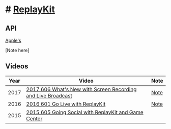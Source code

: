 # # [ReplayKit](https://developer.apple.com/documentation/replaykit)

## API

[Apple's](https://developer.apple.com/documentation/replaykit)

[Note here]

## Videos

Year|Video|Note
--|--|--
2017|[2017 606 What's New with Screen Recording and Live Broadcast](https://developer.apple.com/videos/play/wwdc2017/606/)| [Note](2017-606-whats-new-with-screen-recording-and-live-broadcast.md)
2016|[2016 601 Go Live with ReplayKit](https://developer.apple.com/videos/play/wwdc2016/601/)|[Note](2016-601-go-live-with-replaykit.md)
2015|[2015 605 Going Social with ReplayKit and Game Center](https://developer.apple.com/videos/play/wwdc2015/605/)
